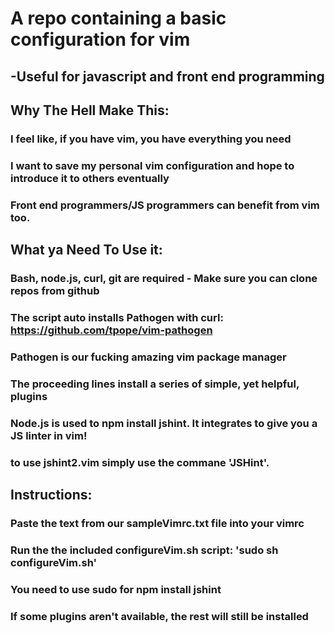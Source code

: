 # A repo containing a basic configuration for vim
## -Useful for javascript and front end programming 

## Why The Hell Make This: 
### I feel like, if you have vim, you have everything you need
### I want to save my personal vim configuration and hope to introduce it to others eventually
### Front end programmers/JS programmers can benefit from vim too.

## What ya Need To Use it: 
### Bash, node.js, curl, git are required - Make sure you can clone repos from github 
### The script auto installs Pathogen with curl: https://github.com/tpope/vim-pathogen
### Pathogen is our fucking amazing vim package manager
### The proceeding lines install a series of simple, yet helpful, plugins
### Node.js is used to npm install jshint. It integrates to give you a JS linter in vim!
### to use jshint2.vim simply use the commane 'JSHint'.

## Instructions:
### Paste the text from our sampleVimrc.txt file into your vimrc 
### Run the the included configureVim.sh script: 'sudo sh configureVim.sh'
### You need to use sudo for npm install jshint 
### If some plugins aren't available, the rest will still be installed 
